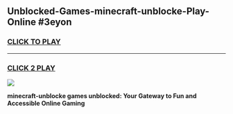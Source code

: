 
## Unblocked-Games-minecraft-unblocke-Play-Online #3eyon
<h3>
<a href="https://news.freeplayer.one?title=minecraft-unblocke&ref=3">CLICK TO PLAY</a></h3>
<hr>

<h3>
<a href="https://news.freeplayer.one?title=minecraft-unblocke&ref=3">CLICK 2 PLAY</a>
  
</h3>

<a href="https://news.freeplayer.one?title=minecraft-unblocke&ref=3"><img src="https://clearcache.store/games.png"></a>


**minecraft-unblocke games unblocked: Your Gateway to Fun and Accessible Online Gaming**

